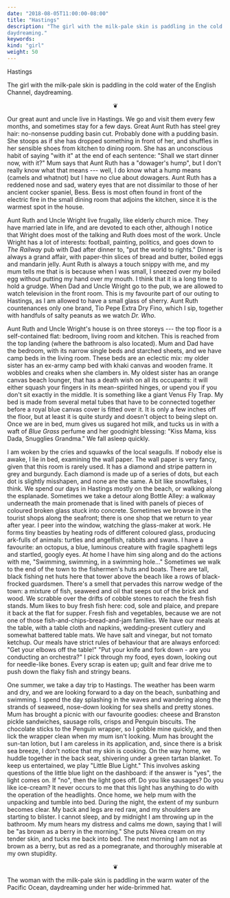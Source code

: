 ```yaml
---
date: "2018-08-05T11:00:00-08:00"
title: "Hastings"
description: "The girl with the milk-pale skin is paddling in the cold water of the English Channel,
daydreaming."
keywords:
kind: "girl"
weight: 50
---
```


Hastings

The girl with the milk-pale skin is paddling in the cold water of the English Channel, daydreaming.

<p style="text-align: center;">
❦
</p>

Our great aunt and uncle live in Hastings. We go and visit them every few months, and sometimes stay
for a few days. Great Aunt Ruth has steel grey hair: no-nonsense pudding basin cut. Probably done
with a pudding basin. She stoops as if she has dropped something in front of her, and shuffles in
her sensible shoes from kitchen to dining room. She has an unconscious habit of saying "with it" at
the end of each sentence: "Shall we start dinner now, with it?" Mum says that Aunt Ruth has a
"dowager's hump", but I don't really know what that means --- well, I do know what a hump means
(camels and whatnot) but I have no clue about dowagers. Aunt Ruth has a reddened nose and sad,
watery eyes that are not dissimilar to those of her ancient cocker spaniel, Bess. Bess is most often
found in front of the electric fire in the small dining room that adjoins the kitchen, since it is
the warmest spot in the house.

Aunt Ruth and Uncle Wright live frugally, like elderly church mice. They have married late in life,
and are devoted to each other, although I notice that Wright does most of the talking and Ruth does
most of the work. Uncle Wright has a lot of interests: football, painting, politics, and goes down
to *The Railway* pub with Dad after dinner to, "put the world to rights." Dinner is always a grand
affair, with paper-thin slices of bread and butter, boiled eggs and mandarin jelly. Aunt Ruth is
always a touch snippy with me, and my mum tells me that is is because when I was small, I sneezed
over my boiled egg without putting my hand over my mouth. I think that it is a long time to hold a
grudge. When Dad and Uncle Wright go to the pub, we are allowed to watch television in the front
room. This is my favourite part of our outing to Hastings, as I am allowed to have a small glass of
sherry. Aunt Ruth countenances only one brand, Tio Pepe Extra Dry Fino, which I sip, together with
handfuls of salty peanuts as we watch *Dr. Who*.

Aunt Ruth and Uncle Wright's house is on three storeys --- the top floor is a self-contained flat:
bedroom, living room and kitchen. This is reached from the top landing (where the bathroom is also
located). Mum and Dad have the bedroom, with its narrow single beds and starched sheets, and we have
camp beds in the living room. These beds are an eclectic mix: my older sister has an ex-army camp
bed with khaki canvas and wooden frame. It wobbles and creaks when she clambers in. My oldest sister
has an orange canvas beach lounger, that has a death wish on all its occupants: it will either
squash your fingers in its mean-spirited hinges, or upend you if you don't sit exactly in the
middle. It is something like a giant Venus Fly Trap. My bed is made from several metal tubes that
have to be connected together before a royal blue canvas cover is fitted over it. It is only a few
inches off the floor, but at least it is quite sturdy and doesn't object to being slept on. Once we
are in bed, mum gives us sugared hot milk, and tucks us in with a waft of *Blue Grass* perfume and
her goodnight blessing: "Kiss Mama, kiss Dada, Snugglies Grandma." We fall asleep quickly.

I am woken by the cries and squawks of the local seagulls. If nobody else is awake, I lie in bed,
examining the wall paper. The wall paper is very fancy, given that this room is rarely used. It has
a diamond and stripe pattern in grey and burgundy. Each diamond is made up of a series of dots, but
each dot is slightly misshapen, and none are the same. A bit like snowflakes, I think. We spend our
days in Hastings mostly on the beach, or walking along the esplanade. Sometimes we take a detour
along Bottle Alley: a walkway underneath the main promenade that is lined with panels of pieces of
coloured broken glass stuck into
concrete. Sometimes we browse in the tourist shops along the seafront; there is one shop that we
return to year after year. I peer into the window, watching the glass-maker at work. He forms tiny
beasties by heating rods of different coloured glass, producing ark-fulls of animals: turtles and
angelfish, rabbits and swans. I have a favourite: an octopus, a blue, luminous creature with fragile
spaghetti legs and startled, googly eyes. At home I have him sing along and do the actions with me,
"Swimming, swimming, in a swimming hole..." Sometimes we walk to the end of the town to the
fishermen's huts and boats. There are tall, black fishing net huts here that tower above the beach
like a rows of black-frocked guardsmen. There's a smell that pervades this narrow wedge of the town:
a mixture of fish, seaweed and oil that seeps out of the brick and wood. We scrabble over the drifts
of cobble stones to reach the fresh fish stands. Mum likes to buy fresh fish here: cod, sole and
plaice, and prepare it back at the flat for supper. Fresh fish and vegetables, because we are not
one of those fish-and-chips-bread-and-jam families. We have our meals at the table, with a table
cloth and napkins, wedding-present cutlery and somewhat battered table mats. We have salt and
vinegar, but not tomato ketchup. Our meals have strict rules of behaviour that are always enforced:
"Get your elbows off the table!" "Put your knife and fork down - are you conducting an orchestra?" I
pick through my food, eyes down, looking out for needle-like bones. Every scrap is eaten up; guilt
and fear drive me to push down the flaky fish and stringy beans.

One summer, we take a day trip to Hastings. The weather has been warm and dry, and we are looking
forward to a day on the beach, sunbathing and swimming. I spend the day splashing in the waves and
wandering along the strands of seaweed, nose-down looking for sea shells and pretty stones. Mum has
brought a picnic with our favourite goodies: cheese and Branston pickle sandwiches, sausage rolls,
crisps and Penguin biscuits. The chocolate sticks to the Penguin wrapper, so I gobble mine quickly,
and then lick the wrapper clean when my mum isn't looking. Mum has brought the sun-tan lotion, but I
am careless in its application, and, since there is a brisk sea breeze, I don't notice that my skin
is cooking. On the way home, we huddle together in the back seat, shivering under a green tartan
blanket. To keep us entertained, we play "Little Blue Light." This involves asking questions of the
little blue light on the dashboard: if the answer is "yes", the light comes on. If "no", then the
light goes off. Do you like sausages? Do you like ice-cream? It never occurs to me that this light
has anything to do with the operation of the headlights. Once home, we help mum with the unpacking
and tumble into bed. During the night, the extent of my sunburn becomes clear. My back and legs are
red raw, and my shoulders are starting to blister. I cannot sleep, and by midnight I am throwing up
in the bathroom. My mum hears my distress and calms me down, saying that I will be "as brown as a
berry in the morning." She puts Nivea cream on my tender skin, and tucks me back into bed. The next
morning I am not as brown as a berry, but as red as a pomegranate, and thoroughly miserable at my
own stupidity.

<p style="text-align: center;">
❦
</p>

The woman with the milk-pale skin is paddling in the warm water of the Pacific Ocean, daydreaming
under her wide-brimmed hat.
